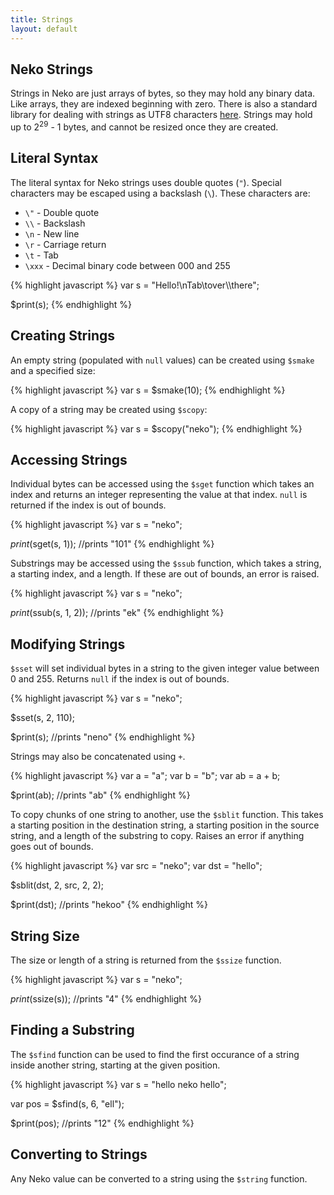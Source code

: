 ```yaml
---
title: Strings
layout: default
---
```


## Neko Strings

Strings in Neko are just arrays of bytes, so they may hold any binary data. Like arrays, they are indexed beginning with zero. There is also a standard library for dealing with strings as UTF8 characters [here](http://nekovm.org/doc/view/utf8). Strings may hold up to 2<sup>29</sup> - 1 bytes, and cannot be resized once they are created.

## Literal Syntax

The literal syntax for Neko strings uses double quotes (`"`). Special characters may be escaped using a backslash (`\`). These characters are:

+ `\"` - Double quote
+ `\\` - Backslash
+ `\n` - New line
+ `\r` - Carriage return
+ `\t` - Tab
+ `\xxx` - Decimal binary code between 000 and 255

{% highlight javascript %}
var s = "Hello!\\nTab\\tover\\\\there";

$print(s);
{% endhighlight %}

## Creating Strings

An empty string (populated with `null` values) can be created using `$smake` and a specified size:

{% highlight javascript %}
var s = $smake(10);
{% endhighlight %}

A copy of a string may be created using `$scopy`:

{% highlight javascript %}
var s = $scopy("neko");
{% endhighlight %}

## Accessing Strings

Individual bytes can be accessed using the `$sget` function which takes an index and returns an integer representing the value at that index. `null` is returned if the index is out of bounds.

{% highlight javascript %}
var s = "neko";

$print($sget(s, 1)); //prints "101"
{% endhighlight %}

Substrings may be accessed using the `$ssub` function, which takes a string, a starting index, and a length. If these are out of bounds, an error is raised.

{% highlight javascript %}
var s = "neko";

$print($ssub(s, 1, 2)); //prints "ek"
{% endhighlight %}

## Modifying Strings

`$sset` will set individual bytes in a string to the given integer value between 0 and 255. Returns `null` if the index is out of bounds.

{% highlight javascript %}
var s = "neko";

$sset(s, 2, 110);

$print(s); //prints "neno"
{% endhighlight %}

Strings may also be concatenated using `+`.

{% highlight javascript %}
var a = "a";
var b = "b";
var ab = a + b;

$print(ab); //prints "ab"
{% endhighlight %}

To copy chunks of one string to another, use the `$sblit` function. This takes a starting position in the destination string, a starting position in the source string, and a length of the substring to copy. Raises an error if anything goes out of bounds.

{% highlight javascript %}
var src = "neko";
var dst = "hello";

$sblit(dst, 2, src, 2, 2);

$print(dst); //prints "hekoo"
{% endhighlight %}

## String Size

The size or length of a string is returned from the `$ssize` function.

{% highlight javascript %}
var s = "neko";

$print($ssize(s)); //prints "4"
{% endhighlight %}

## Finding a Substring

The `$sfind` function can be used to find the first occurance of a string inside another string, starting at the given position.

{% highlight javascript %}
var s = "hello neko hello";

var pos = $sfind(s, 6, "ell");

$print(pos); //prints "12"
{% endhighlight %}

## Converting to Strings

Any Neko value can be converted to a string using the `$string` function.
